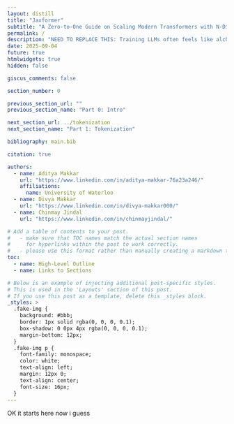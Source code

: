```yaml
---
layout: distill
title: "Jaxformer"
subtitle: "A Zero-to-One Guide on Scaling Modern Transformers with N-Dimensional Parallelism"
permalink: /
description: "NEED TO REPLACE THIS: Training LLMs often feels like alchemy, but understanding and optimizing the performance of your models doesn't have to. This book aims to demystify the science of scaling language models: how TPUs (and GPUs) work and how they communicate with each other, how LLMs run on real hardware, and how to parallelize your models during training and inference so they run efficiently at massive scale. If you've ever wondered “how expensive should this LLM be to train” or “how much memory do I need to serve this model myself” or “what's an AllGather”, we hope this will be useful to you."
date: 2025-09-04
future: true
htmlwidgets: true
hidden: false

giscus_comments: false

section_number: 0

previous_section_url: ""
previous_section_name: "Part 0: Intro"

next_section_url: ../tokenization
next_section_name: "Part 1: Tokenization"

bibliography: main.bib

citation: true

authors:
  - name: Aditya Makkar
    url: "https://www.linkedin.com/in/aditya-makkar-76a23a246/"
    affiliations: 
      name: University of Waterloo
  - name: Divya Makkar
    url: "https://www.linkedin.com/in/divya-makkar000/"
  - name: Chinmay Jindal
    url: "https://www.linkedin.com/in/chinmayjindal/"

# Add a table of contents to your post.
#   - make sure that TOC names match the actual section names
#     for hyperlinks within the post to work correctly.
#   - please use this format rather than manually creating a markdown table of contents.
toc:
  - name: High-Level Outline
  - name: Links to Sections

# Below is an example of injecting additional post-specific styles.
# This is used in the 'Layouts' section of this post.
# If you use this post as a template, delete this _styles block.
_styles: >
  .fake-img {
    background: #bbb;
    border: 1px solid rgba(0, 0, 0, 0.1);
    box-shadow: 0 0px 4px rgba(0, 0, 0, 0.1);
    margin-bottom: 12px;
  }
  .fake-img p {
    font-family: monospace;
    color: white;
    text-align: left;
    margin: 12px 0;
    text-align: center;
    font-size: 16px;
  }
---
```


OK it starts here now i guess